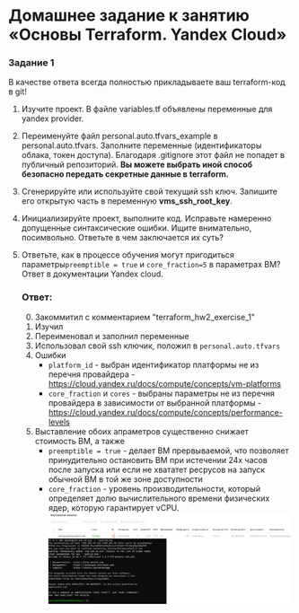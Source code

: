 # Домашнее задание к занятию «Основы Terraform. Yandex Cloud»

### Задание 1
В качестве ответа всегда полностью прикладываете ваш terraform-код в git!

1. Изучите проект. В файле variables.tf объявлены переменные для yandex provider.
2. Переименуйте файл personal.auto.tfvars_example в personal.auto.tfvars. Заполните переменные (идентификаторы облака, токен доступа). Благодаря .gitignore этот файл не попадет в публичный репозиторий. **Вы можете выбрать иной способ безопасно передать секретные данные в terraform.**
3. Сгенерируйте или используйте свой текущий ssh ключ. Запишите его открытую часть в переменную **vms_ssh_root_key**.
4. Инициализируйте проект, выполните код. Исправьте намеренно допущенные синтаксические ошибки. Ищите внимательно, посимвольно. Ответьте в чем заключается их суть? 
5. Ответьте, как в процессе обучения могут пригодиться параметры```preemptible = true``` и ```core_fraction=5``` в параметрах ВМ? Ответ в документации Yandex cloud.

    ### Ответ:

    0. Закоммитил с комментарием "terraform_hw2_exercise_1"
    1. Изучил
    2. Переименовал и заполнил переменные
    3. Использовал свой ssh ключик, положил в `personal.auto.tfvars`
    4. Ошибки
       - `platform_id` - выбран идентификатор платформы не из перечня провайдера - https://cloud.yandex.ru/docs/compute/concepts/vm-platforms
       - `core_fraction` и `cores` - выбраны параметры не из перечня провайдера в зависимости от выбранной платформы - https://cloud.yandex.ru/docs/compute/concepts/performance-levels 
    5. Выставление обоих апраметров существенно снижает стоимость ВМ, а также
       - `preemptible = true` - делает ВМ прервываемой, что позволяет принудительно остановить ВМ при истечении 24х часов после запуска или если не хвататет ресрусов на запуск обычной ВМ в той же зоне доступности
       - `core_fraction` - уровень производительности, который определяет долю вычислительного времени физических ядер, которую гарантирует vCPU.
    ![1_1](images/1_1.png)
